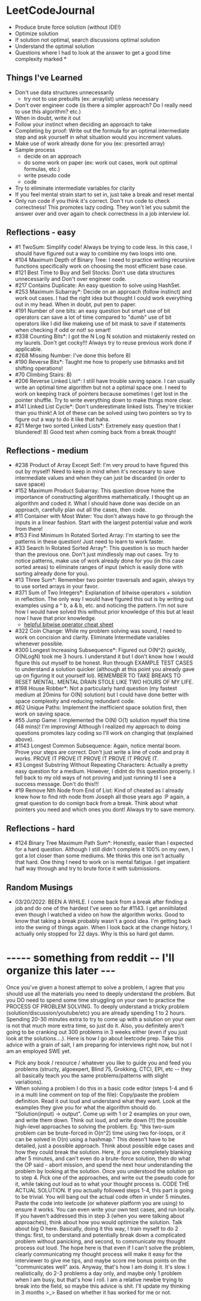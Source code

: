 # LeetCodeJournal
 - Produce brute force solution (without IDE!)
 - Optimize solution
 - If solution not optimal, search discussions optimal solution
 - Understand the optimal solution 
 - Questions where I had to look at the answer to get a good time complexity marked *

## Things I've Learned
 - Don't use data structures unnecessarily
   - try not to use prebuilts (ex: arraylist) unless necessary
 - Don't over engineer code (is there a simpler approach? Do I really need to use this algorithm? etc.)
 - When in doubt, write it out
 - Follow your instinct when deciding an approach to take
 - Completing by proof: Write out the formula for an optimal intermediate step and ask yourself in what situation would you increment values. 
 - Make use of work already done for you (ex: presorted array)
 - Sample process
   - decide on an approach
   - do some work on paper (ex: work out cases, work out optimal formulas, etc.)
   - write pseudo code 
   - code
 - Try to eliminate intermediate variables for clarity
 - If you feel mental strain start to set in, just take a break and reset mental
 - Only run code if you think it's correct. Don't run code to check correctness! This promotes lazy coding. They won't let you submit the answer over and over again to check correctness in a job interview lol. 

## Reflections - easy
 - #1 TwoSum: Simplify code! Always be trying to code less. In this case, I should have figured out a way to combine my two loops into one. 
 - #104 Maximum Depth of Binary Tree: I need to practice writing recursive functions specifically work on choosing the most efficient base case. 
 - #121 Best Time to Buy and Sell Stocks: Don't use data structures unnecessarily and Don't over engineer code.
 - #217 Contains Duplicate: An easy question to solve using HashSet. 
 - #253 Maximum Subarray*: Decide on an approach (follow instinct) and work out cases. I had the right idea but thought I could work everything out in my head. When in doubt, put pen to paper. 
 - #191 Number of one bits: an easy question but smart use of bit operators can save a lot of time compared to "dumb" use of bit operators like I did like makeing use of bit mask to save if statements when checking if odd or not! so smart!
 - #338 Counting Bits*: I got the N Log N solution and mistakenly rested on my laurels. Don't get cocky!!! Always try to reuse previous work done if applicable. 
 - #268 Missing Number: I've done this before 8)
 - #190 Reverse Bits*: Taught me how to properly use bitmasks and bit shifting operations!
 - #70 Climbing Stairs: 8)
 - #206 Reverse Linked List*: I still have trouble saving space. I can usually write an optimal time algorithm but not a optimal space one. I need to work on keeping track of pointers because sometimes I get lost in the pointer shuffle. Try to write everything down to make things more clear. 
 - #141 Linked List Cycle*: Don't underestimate linked lists. They're trickier than you think! A lot of these can be solved using two pointers so try to figure out a way to do it like that haha. 
 - #21 Merge two sorted Linked Lists*: Extremely easy question that I blundered! 8) Good test when coming back from a break though!

## Reflections - medium 
 - #238 Product of Array Except Self: I'm very proud to have figured this out by myself! Need to keep in mind when it's necessary to save intermediate values and when they can just be discarded (in order to save space)
 - #152 Maximum Product Subarray: This question drove home the importance of constructing algorithms mathematically. I thought up an algorithm and coded it. What I should have done was decide on an approach, carefully plan out all the cases, then code. 
 - #11 Container with Most Water: You don't always have to go through the inputs in a linear fashion. Start with the largest potential value and work from there!
 - #153 Find Minimum In Rotated Sorted Array: I'm starting to see the patterns in these question! Just need to learn to work faster.
 - #33 Search In Rotated Sorted Array*: This question is so much harder than the previous one. Don't just mindlessly map out cases. Try to notice patterns, make use of work already done for you (in this case sorted areas) to eliminate ranges of input (which is easily done with sorting already done for you).
 - #13 Three Sum*: Remember two pointer traversals and again, always try to use sorted arrays in your favor. 
 - #371 Sum of Two Integers*: Explanation of bitwise operators + solution in reflection. The only way I would have figured this out is by writing out examples using a ^ b, a & b, etc. and noticing the pattern. I'm not sure how I would have solved this without prior knowledge of this but at least now I have that prior knowledge. 
   - [helpful bitwise operator cheat sheet](https://leetcode.com/problems/sum-of-two-integers/discuss/84278/A-summary%3A-how-to-use-bit-manipulation-to-solve-problems-easily-and-efficiently)
 - #322 Coin Change: While my problem solving was sound, I need to work on concision and clarity. Eliminate Intermediate variables whenever possible. 
 - #300 Longest Increasing Subsequence*: Figured out O(N^2) quickly, O(NLogN) took me 3 hours. I understand it but I don't know how I would figure this out myself to be honest. Run through EXAMPLE TEST CASES to understand a solution quicker (although at this point you already gave up on figuring it out yourself lol). REMEMBER TO TAKE BREAKS TO RESET MENTAL. MENTAL DRAIN STOLE LIKE TWO HOURS OF MY LIFE.
 - #198 House Robber*: Not a particularly hard question (my fastest medium at 20mins for O(N) solution) but I could have done better with space complexity and reducing redundant code. 
 - #62 Unique Paths: Implement the inefficient space solution first, then work on saving space. 
 - #55 Jump Game: I implemented the O(N) O(1) solution myself this time (48 mins)! I'm improving! Although I realized my approach to doing questions promotes lazy coding so I'll work on changing that (explained above).
 - #1143 Longest Common Subsequence: Again, notice mental boom. Prove your steps are correct. Don't just write a line of code and pray it works. PROVE IT PROVE IT PROVE IT PROVE IT PROVE IT. 
 - #3 Longest Substring Without Repeating Characters: Actually a pretty easy question for a medium. However, I didnt do this question properly. I fell back to my old ways of not proving and just running til I see a success message. Don't do this!!! 
 - #19 Remove Nth Node from End of List: Kind of cheated as I already knew how to find nth node from Joseph all those years ago :P again, a great question to do comign back from a break. Think about what pointers you need and which ones you dont! Always try to save memory. 

## Reflections - hard
 - #124 Binary Tree Maximum Path Sum*: Honestly, easier than I expected for a hard question. Although I still didn't complete it 100% on my own, I got a lot closer than some mediums. Me thinks this one isn't actually that hard. One thing I need to work on is mental fatigue. I get impatient half way through and try to brute force it with submissions. 

## Random Musings
 - 03/20/2022: BEEN A WHILE. I come back from a break after finding a job and do one of the hardest I've seen so far #1143. I get anniihilated even though I watched a video on how the algorithm works. Good to know that taking a break probably wasn't a good idea. I'm getting back into the swing of things again. When I look back at the change history, I actually only stopped for 22 days. Why is this so hard got damn. 






# ----- something from reddit -- I'll organize this later --- 

Once you've given a honest attempt to solve a problem, I agree that you should use all the materials you need to deeply understand the problem. But you DO need to spend some time struggling on your own to practice the PROCESS OF PROBLEM SOLVING.
To deeply understand a tricky problem (solution/discussion/youtube/etc) you are already spending 1 to 2 hours. Spending 20-30 minutes extra to try to come up with a solution on your own is not that much more extra time, so just do it. Also, you definitely aren't going to be cranking out 300 problems in 3 weeks either (even if you just look at the solutions....).
Here is how I go about leetcode prep. Take this advice with a grain of salt, I am preparing for interviews right now, but not I am an employed SWE yet.
- Pick any book / resource / whatever you like to guide you and feed you problems (structy, algoexpert, Blind 75, Grokking, CTCI, EPI, etc -- they all basically teach you the same problems/patterns with slight variations).
- When solving a problem I do this in a basic code editor (steps 1-4 and 6 in a multi line comment on top of the file):
Copy/paste the problem definition. Read it out loud and understand what they want.
Look at the examples they give you for what the algorithm should do. "Solution(input) -> output". Come up with 1 or 2 examples on your own, and write them down.
Think out loud, and write down (!!) the possible high-level approaches to solving the problem. Eg: "this two-sum problem can be brute-forced in O(n^2) time using two for-loops, or it can be solved in O(n) using a hashmap." This doesn't have to be detailed, just a possible approach. Think about possible edge cases and how they could break the solution.
Here, if you are completely blanking after 5 minutes, and can't even do a brute-force solution, then do what the OP said - abort mission, and spend the next hour understanding the problem by looking at the solution. Once you understood the solution go to step 4.
Pick one of the approaches, and write out the pseudo code for it, while taking out loud as to what your thought process is.
CODE THE ACTUAL SOLUTION. If you actually followed steps 1-4, this part is going to be trivial. You will bang out the actual code often in under 5 minutes. Paste the code into leetcode (or whatever platform you are using) to ensure it works. You can even write your own test cases, and run locally.
If you haven't addressed this in step 3 (when you were talking about approaches), think about how you would optimize the solution. Talk about big O here.
Basically, doing it this way, I train myself to do 2 things: first, to understand and potentially break down a complicated problem without panicking, and second, to communicate my thought process out loud. The hope here is that even if I can't solve the problem, clearly communicating my thought process will make it easy for the interviewer to give me tips, and maybe score me bonus points on the "communicates well" axis.
Anyway, that's how I am doing it. It's slow. I realistically, do 2-3 problems a day only, and maybe only 1 problem when I am busy, but that's how I roll.
I am a relative newbie trying to break into the field, so maybe this advice is shit. I'll update my thinking in 3 months >_> Based on whether it has worked for me or not.
